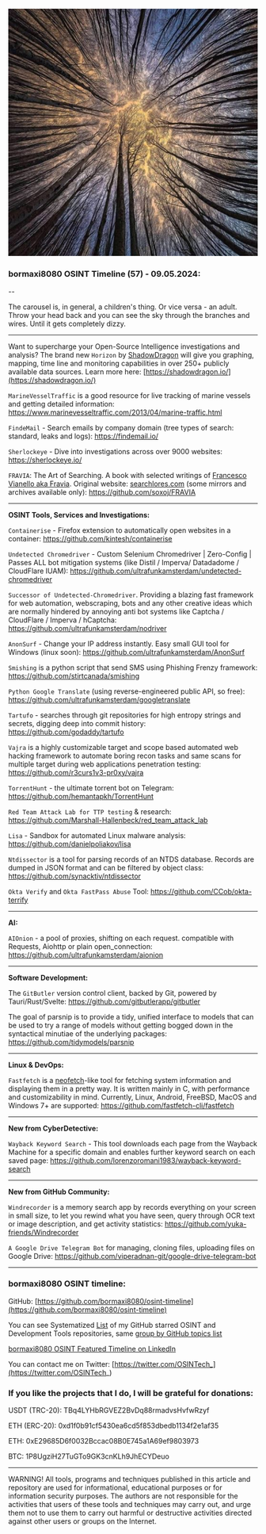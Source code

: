 ![alt text](img/57.jpg)

### bormaxi8080 OSINT Timeline (57) - 09.05.2024:

--

The carousel is, in general, a children's thing. Or vice versa - an adult. Throw your head back and you can see the sky through the branches and wires. Until it gets completely dizzy.

----

Want to supercharge your Open-Source Intelligence investigations and analysis? The brand new ```Horizon``` by [ShadowDragon](https://www.linkedin.com/company/shadowdragon/) will give you graphing, mapping, time line and monitoring capabilities in over 250+ publicly available data sources. Learn more here: [https://shadowdragon.io/](https://shadowdragon.io/)

```MarineVesselTraffic``` is a good resource for live tracking of marine vessels and getting detailed information: https://www.marinevesseltraffic.com/2013/04/marine-traffic.html

```FindeMail``` - Search emails by company domain (tree types of search: standard, leaks and logs): https://findemail.io/

```Sherlockeye``` - Dive into investigations across over 9000 websites: https://sherlockeye.io/

```FRAVIA```: The Art of Searching. A book with selected writings of [Francesco Vianello aka Fravia](https://en.wikipedia.org/wiki/Fravia). Original website: [searchlores.com](https://web.archive.org/web/20191022173743/http://search.lores.eu/indexo.htm) (some mirrors and archives available only): https://github.com/soxoj/FRAVIA

----

**OSINT Tools, Services and Investigations:**

```Containerise``` - Firefox extension to automatically open websites in a container: https://github.com/kintesh/containerise

```Undetected Chromedriver``` - Custom Selenium Chromedriver | Zero-Config | Passes ALL bot mitigation systems (like Distil / Imperva/ Datadadome / CloudFlare IUAM): https://github.com/ultrafunkamsterdam/undetected-chromedriver

```Successor of Undetected-Chromedriver```. Providing a blazing fast framework for web automation, webscraping, bots and any other creative ideas which are normally hindered by annoying anti bot systems like Captcha / CloudFlare / Imperva / hCaptcha: https://github.com/ultrafunkamsterdam/nodriver

```AnonSurf``` - Change your IP address instantly. Easy small GUI tool for Windows (linux soon): https://github.com/ultrafunkamsterdam/AnonSurf

```Smishing``` is a python script that send SMS using Phishing Frenzy framework: https://github.com/stirtcanada/smishing

```Python Google Translate``` (using reverse-engineered public API, so free): https://github.com/ultrafunkamsterdam/googletranslate

```Tartufo``` - searches through git repositories for high entropy strings and secrets, digging deep into commit history: https://github.com/godaddy/tartufo

```Vajra``` is a highly customizable target and scope based automated web hacking framework to automate boring recon tasks and same scans for multiple target during web applications penetration testing: https://github.com/r3curs1v3-pr0xy/vajra

```TorrentHunt``` - the ultimate torrent bot on Telegram: https://github.com/hemantapkh/TorrentHunt

```Red Team Attack Lab for TTP testing``` & research: https://github.com/Marshall-Hallenbeck/red_team_attack_lab

```Lisa``` - Sandbox for automated Linux malware analysis: https://github.com/danielpoliakov/lisa

```Ntdissector``` is a tool for parsing records of an NTDS database. Records are dumped in JSON format and can be filtered by object class: https://github.com/synacktiv/ntdissector

```Okta Verify``` and ```Okta FastPass Abuse``` Tool: https://github.com/CCob/okta-terrify

----

**AI:**

```AIOnion``` - a pool of proxies, shifting on each request. compatible with Requests, Aiohttp or plain open_connection: https://github.com/ultrafunkamsterdam/aionion

---

**Software Development:**

The ```GitButler``` version control client, backed by Git, powered by Tauri/Rust/Svelte: https://github.com/gitbutlerapp/gitbutler

The goal of parsnip is to provide a tidy, unified interface to models that can be used to try a range of models without getting bogged down in the syntactical minutiae of the underlying packages: https://github.com/tidymodels/parsnip

----

**Linux & DevOps:**

```Fastfetch``` is a [neofetch](https://github.com/dylanaraps/neofetch)-like tool for fetching system information and displaying them in a pretty way. It is written mainly in C, with performance and customizability in mind. Currently, Linux, Android, FreeBSD, MacOS and Windows 7+ are supported: https://github.com/fastfetch-cli/fastfetch

----

**New from CyberDetective:**

```Wayback Keyword Search``` - This tool downloads each page from the Wayback Machine for a specific domain and enables further keyword search on each saved page: https://github.com/lorenzoromani1983/wayback-keyword-search

----

**New from GitHub Community:**

```Windrecorder``` is a memory search app by records everything on your screen in small size, to let you rewind what you have seen, query through OCR text or image description, and get activity statistics: https://github.com/yuka-friends/Windrecorder

```A Google Drive Telegram Bot``` for managing, cloning files, uploading files on Google Drive: https://github.com/viperadnan-git/google-drive-telegram-bot

----
### bormaxi8080 OSINT timeline:

GitHub: [https://github.com/bormaxi8080/osint-timeline](https://github.com/bormaxi8080/osint-timeline)

You can see Systematized [List](https://github.com/bormaxi8080/github-starred-repos-builder/blob/main/starred_repos.md) of my GitHub starred OSINT and Development Tools repositories, same [group by GitHub topics list](https://github.com/bormaxi8080/starred)

[bormaxi8080 OSINT Featured Timeline on LinkedIn](https://www.linkedin.com/in/osintech/details/featured/)

You can contact me on Twitter: [https://twitter.com/OSINTech_](https://twitter.com/OSINTech_)
### If you like the projects that I do, I will be grateful for donations:

USDT (TRC-20): TBq4LYHbRGVEZ2BvDq88rmadvsHvfwRzyf

ETH (ERC-20): 0xd1f0b91cf5430ea6cd5f853dbedb1134f2e1af35

ETH: 0xE29685D6f0032Bccac08B0E745a1A69ef9803973

BTC: 1P8UgziH27TuGTo9GK3cnKLh9JhECYDeuo

----

WARNING! All tools, programs and techniques published in this article and repository are used for informational, educational purposes or for information security purposes. The authors are not responsible for the activities that users of these tools and techniques may carry out, and urge them not to use them to carry out harmful or destructive activities directed against other users or groups on the Internet.